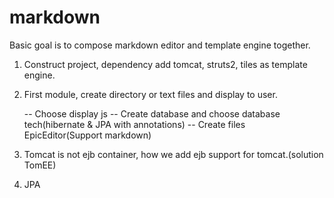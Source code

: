 markdown
========

Basic goal is to compose markdown editor and template engine together.

1. Construct project, dependency add tomcat, struts2, tiles as template engine.

2. First module, create directory or text files and display to user.

    -- Choose display js
    -- Create database and choose database tech(hibernate & JPA with annotations)
    -- Create files EpicEditor(Support markdown)

3. Tomcat is not ejb container, how we add ejb support for tomcat.(solution TomEE)
4. JPA

